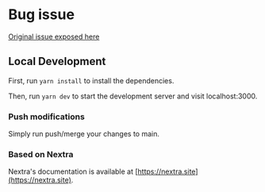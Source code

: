 # Bug issue

[Original issue exposed here](https://github.com/tailwindlabs/tailwindcss-intellisense/issues/720#issuecomment-1450162797)

## Local Development

First, run `yarn install` to install the dependencies.

Then, run `yarn dev` to start the development server and visit localhost:3000.

### Push modifications 

Simply run push/merge your changes to main.

### Based on Nextra

Nextra's documentation is available at [https://nextra.site](https://nextra.site).
